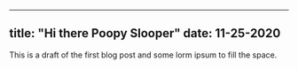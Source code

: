 ----
title: "Hi there Poopy Slooper"
date: 11-25-2020
---

This is a draft of the first blog post and some lorm ipsum to fill the space.
